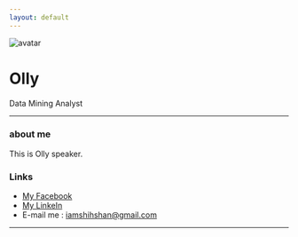 ```yaml
---
layout: default
---
```


![avatar](avatar.jpg)

# Olly

Data Mining Analyst

- - -

### about me

This is Olly speaker. 

### Links

 * [My Facebook](https://www.facebook.com/shihshan.chen.9)
 * [My LinkeIn](https://www.linkedin.com/in/ollychen?trk=nav_responsive_tab_profile_pic)
 * E-mail me : iamshihshan@gmail.com

- - -
